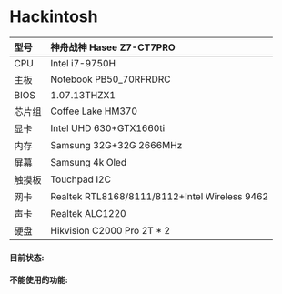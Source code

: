 # Hackintosh

|型号|神舟战神 Hasee Z7-CT7PRO|
|:---|:---|
|CPU|Intel i7-9750H|
|主板|Notebook PB50_70RFRDRC|
|BIOS|1.07.13THZX1|
|芯片组|Coffee Lake HM370|
|显卡|Intel UHD 630+GTX1660ti|
|内存|Samsung 32G+32G 2666MHz|
|屏幕|Samsung 4k Oled|
|触摸板|Touchpad I2C|
|网卡|Realtek RTL8168/8111/8112+Intel Wireless 9462|
|声卡|Realtek ALC1220|
|硬盘|Hikvision C2000 Pro 2T * 2|

#### 目前状态:

#### 不能使用的功能: